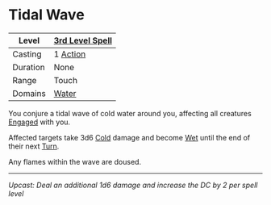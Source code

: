 # Tidal Wave

| Level    | [3rd Level Spell](3rd%20Level%20Spells.md)                            |
| -------- | --------------------------------------------------------------------- |
| Casting  | 1 [Action](../../../../Game%20Procedures/Core%20Procedures/Action.md) |
| Duration | None                                                                  |
| Range    | Touch                                                                 |
| Domains  | [Water](../../Spell%20Domains/Water.md)                               |

You conjure a tidal wave of cold water around you, affecting all creatures [Engaged](../../../../Game%20Procedures/Conditions/Engaged.md) with you.

Affected targets take 3d6 [Cold](../../../../Game%20Procedures/Combat/Damage/Damage%20Types/Cold.md) damage and become [Wet](../../../../Game%20Procedures/Conditions/Wet.md) until the end of their next [Turn](../../../../Game%20Procedures/Core%20Procedures/Turn.md).

Any flames within the wave are doused.

---
*Upcast: Deal an additional 1d6 damage and increase the DC by 2 per spell level*
